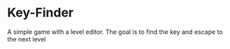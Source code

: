# Key-Finder
 A simple game with a level editor. The goal is to find the key and escape to the next level
